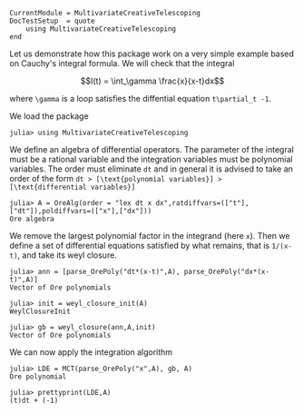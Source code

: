 ```@meta
CurrentModule = MultivariateCreativeTelescoping
DocTestSetup  = quote
    using MultivariateCreativeTelescoping
end
```
Let us demonstrate how this package work on a very simple example based on Cauchy's integral formula. We will check that the integral 
```math
I(t) = \int_\gamma \frac{x}{x-t}dx
```
where ``\gamma`` is a loop satisfies the diffential equation ``t\partial_t -1``. 



 We load the package

```jldoctest Quickstart
julia> using MultivariateCreativeTelescoping
```
 We define an algebra of differential operators. The parameter of the integral must be a rational variable and the integration variables must be polynomial variables.
 The order must eliminate ``dt`` and in general it is advised to take an order of the form ``dt > [\text{polynomial variables}] > [\text{differential variables}]``

```jldoctest Quickstart
julia> A = OreAlg(order = "lex dt x dx",ratdiffvars=(["t"],["dt"]),poldiffvars=(["x"],["dx"]))
Ore algebra
```

We remove the largest polynomial factor in the integrand (here ``x``). Then we define a set of differential equations satisfied by what remains, that is ``1/(x-t)``, and take its weyl closure.
```jldoctest Quickstart
julia> ann = [parse_OrePoly("dt*(x-t)",A), parse_OrePoly("dx*(x-t)",A)]
Vector of Ore polynomials

julia> init = weyl_closure_init(A)
WeylClosureInit

julia> gb = weyl_closure(ann,A,init)
Vector of Ore polynomials 
```
We can now apply the integration algorithm
```jldoctest Quickstart
julia> LDE = MCT(parse_OrePoly("x",A), gb, A)
Ore polynomial 

julia> prettyprint(LDE,A)
(t)dt + (-1)
```
